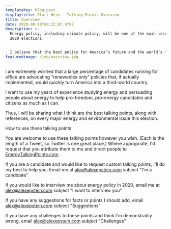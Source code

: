 ```yaml
---
templateKey: blog-post
displaytitle: Start Here - Talking Points Overview
title: Overview
date: 2020-09-10T00:22:07.979Z
description: >-
  Energy policy, including climate policy, will be one of the main issues of the
  2020 elections.


  I believe that the best policy for America’s future and the world’s future is a policy of energy freedom, in which all sources of energy--including fossil fuels--can compete to produce the most reliable, lowest-cost energy for billions of people.
featuredimage: /img/overview.jpg
---
```

I am extremely worried that a large percentage of candidates running for office are advocating “renewables only” policies that, if actually implemented, would quickly turn America into a third-world country.

I want to use my years of experience studying energy and persuading people about energy to help pro-freedom, pro-energy candidates and citizens as much as I can.

Thus, I will be sharing what I think are the best talking points, along with references, on every major energy and environmental issue this election.

How to use these talking points

You are welcome to use these talking points however you wish. (Each is the length of a Tweet, so Twitter is one great place.)  Where appropriate, I'd request that you attribute them to me and direct people to [EnergyTalkingPoints.com](energytalkingpoints.com).

If you are a candidate and would like to request custom talking points, I'll do my best to help you. Email me at alex@alexepstein.com subject "I'm a candidate"

If you would like to interview me about energy policy in 2020, email me at [alex@alexepstein.com](mailto:alex@alexepstein.com) subject "I want to interview you"

If you have any suggestions for facts or points I should add, email [alex@alexepstein.com](mailto:alex@alexepstein.com) subject "Suggestions"

If you have any challenges to these points and think I'm demonstrably wrong, email [alex@alexepstein.com](mailto:alex@alexepstein.com) subject "Challenges"
